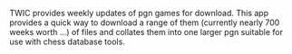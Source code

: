 TWIC provides weekly updates of pgn games for download.  This app provides a quick way to download a range of them (currently nearly 700 weeks worth ...) of files and collates them into one larger pgn suitable for use with chess database tools.